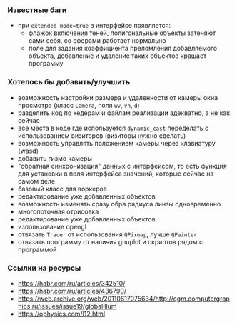 
### Известные баги
- при `extended_mode=true` в интерфейсе появляется:
    - флажок включения теней, полигональные объекты затеняют сами себя, со сферами работает нормально
    - поле для задания коэффициента преломления добавляемого объекта, добавление и удаление таких объектов крашает программу


### Хотелось бы добавить/улучшить
- возможность настройки размера и удаленности от камеры окна просмотра (класс `Camera`, поля `wv`, `vh`, `d`)
- разделить код по хедерам и файлам реализации адекватно, а не как сейчас
- все места в коде где используется `dynamic_cast` переделать с использованием визиторов (визиторы нужно сделать)
- возможность управлять положением камеры через клавиатуру (wasd)
- добавить гизмо камеры
- "обратная синхронизация" данных с интерфейсом, то есть функция для установки в поля интерфейса значений, которые сейчас на самом деле 
- базовый класс для воркеров
- редактирование уже добавленных объектов
- возможность изменять сразу обра радиуса линзы одновременно
- многопоточная отрисовка
- редактирование уже добавленных объектов
- изпользование opengl
- отвязать `Tracer` от использования `QPixmap`, лучше `QPainter`
- отвязать программу от наличия gnuplot и скриптов рядом с программой


### Ссылки на ресурсы
- https://habr.com/ru/articles/342510/
- https://habr.com/ru/articles/436790/
- https://web.archive.org/web/20110617075634/http://cgm.computergraphics.ru/issues/issue19/globalillum
- https://ophysics.com/l12.html
